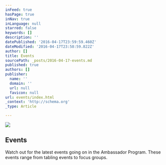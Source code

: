 ```yaml
---
inFeed: true
hasPage: true
inNav: true
inLanguage: null
starred: false
keywords: []
description: ''
datePublished: '2016-04-17T23:59:59.460Z'
dateModified: '2016-04-17T23:58:59.822Z'
author: []
title: Events
sourcePath: _posts/2016-04-17-events.md
published: true
authors: []
publisher:
  name: ''
  domain: ''
  url: null
  favicon: null
url: events/index.html
_context: 'http://schema.org'
_type: Article

---
```

![](https://the-grid-user-content.s3-us-west-2.amazonaws.com/5ff5914f-b958-421d-9e4a-8dff24544b71.png)

## Events

Watch out for the latest events going on in the Ambassador Program. These events range from tabling events to focus groups.